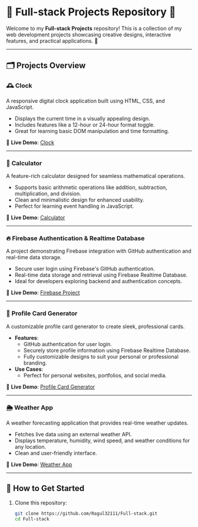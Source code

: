 # 🌟 Full-stack Projects Repository 🌟  

Welcome to my **Full-stack Projects** repository! This is a collection of my web development projects showcasing creative designs, interactive features, and practical applications. 🚀  

---

## 🗂️ Projects Overview  

### 🕰️ **Clock**  
A responsive digital clock application built using HTML, CSS, and JavaScript.  
- Displays the current time in a visually appealing design.  
- Includes features like a 12-hour or 24-hour format toggle.  
- Great for learning basic DOM manipulation and time formatting.  

🔗 **Live Demo**: [Clock](https://ragul32111.github.io/Full-stack/clock/)  

---

### 🧮 **Calculator**  
A feature-rich calculator designed for seamless mathematical operations.  
- Supports basic arithmetic operations like addition, subtraction, multiplication, and division.  
- Clean and minimalistic design for enhanced usability.  
- Perfect for learning event handling in JavaScript.  

🔗 **Live Demo**: [Calculator](https://ragul32111.github.io/Full-stack/calculator/)  

---

### 🔥 **Firebase Authentication & Realtime Database**  
A project demonstrating Firebase integration with GitHub authentication and real-time data storage.  
- Secure user login using Firebase's GitHub authentication.  
- Real-time data storage and retrieval using Firebase Realtime Database.  
- Ideal for developers exploring backend and authentication concepts.  

🔗 **Live Demo**: [Firebase Project](https://ragul32111.github.io/Full-stack/firebase/)  

---

### 🎨 **Profile Card Generator**  
A customizable profile card generator to create sleek, professional cards.  
- **Features**:  
  - GitHub authentication for user login.  
  - Securely store profile information using Firebase Realtime Database.  
  - Fully customizable designs to suit your personal or professional branding.  
- **Use Cases**:  
  - Perfect for personal websites, portfolios, and social media.  

🔗 **Live Demo**: [Profile Card Generator](https://ragul32111.github.io/Full-stack/profile-card-generator/)  

---

### 🌦️ **Weather App**  
A weather forecasting application that provides real-time weather updates.  
- Fetches live data using an external weather API.  
- Displays temperature, humidity, wind speed, and weather conditions for any location.  
- Clean and user-friendly interface.  

🔗 **Live Demo**: [Weather App](https://ragul32111.github.io/Full-stack/weather/)  

---

## 🚀 How to Get Started  

1. Clone this repository:  
   ```bash
   git clone https://github.com/Ragul32111/Full-stack.git
   cd Full-stack
